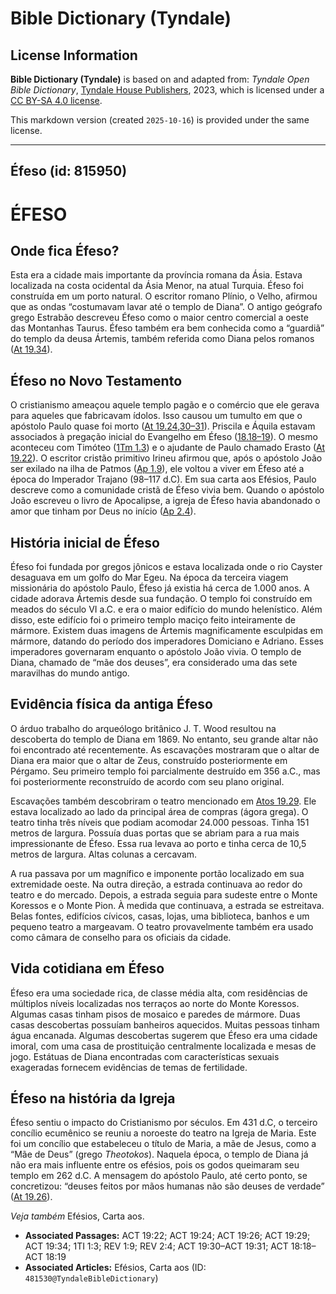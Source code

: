 # Bible Dictionary (Tyndale)

## License Information

**Bible Dictionary (Tyndale)** is based on and adapted from: _Tyndale Open Bible Dictionary_, [Tyndale House Publishers](https://tyndaleopenresources.com/), 2023, which is licensed under a [CC BY-SA 4.0 license](https://creativecommons.org/licenses/by-sa/4.0/legalcode.en).

This markdown version (created `2025-10-16`) is provided under the same license.



--------------------------------

## Éfeso (id: 815950)

ÉFESO
=====

Onde fica Éfeso?
----------------

Esta era a cidade mais importante da província romana da Ásia. Estava localizada na costa ocidental da Ásia Menor, na atual Turquia. Éfeso foi construída em um porto natural. O escritor romano Plínio, o Velho, afirmou que as ondas “costumavam lavar até o templo de Diana”. O antigo geógrafo grego Estrabão descreveu Éfeso como o maior centro comercial a oeste das Montanhas Taurus. Éfeso também era bem conhecida como a “guardiã” do templo da deusa Ártemis, também referida como Diana pelos romanos ([At 19\.34](https://ref.ly/Acts19:34)).

Éfeso no Novo Testamento
------------------------

O cristianismo ameaçou aquele templo pagão e o comércio que ele gerava para aqueles que fabricavam ídolos. Isso causou um tumulto em que o apóstolo Paulo quase foi morto ([At 19\.24,30–31](https://ref.ly/Acts19:24,Acts19:30-Acts19:31)). Priscila e Áquila estavam associados à pregação inicial do Evangelho em Éfeso ([18\.18–19](https://ref.ly/Acts18:18-Acts18:19)). O mesmo aconteceu com Timóteo ([1Tm 1\.3](https://ref.ly/1Tim1:3)) e o ajudante de Paulo chamado Erasto ([At 19\.22](https://ref.ly/Acts19:22)). O escritor cristão primitivo Irineu afirmou que, após o apóstolo João ser exilado na ilha de Patmos ([Ap 1\.9](https://ref.ly/Rev1:9)), ele voltou a viver em Éfeso até a época do Imperador Trajano (98–117 d.C). Em sua carta aos Efésios, Paulo descreve como a comunidade cristã de Éfeso vivia bem. Quando o apóstolo João escreveu o livro de Apocalipse, a igreja de Éfeso havia abandonado o amor que tinham por Deus no início ([Ap 2\.4](https://ref.ly/Rev2:4)).

História inicial de Éfeso
-------------------------

Éfeso foi fundada por gregos jônicos e estava localizada onde o rio Cayster desaguava em um golfo do Mar Egeu. Na época da terceira viagem missionária do apóstolo Paulo, Éfeso já existia há cerca de 1\.000 anos. A cidade adorava Ártemis desde sua fundação. O templo foi construído em meados do século VI a.C. e era o maior edifício do mundo helenístico. Além disso, este edifício foi o primeiro templo maciço feito inteiramente de mármore. Existem duas imagens de Ártemis magnificamente esculpidas em mármore, datando do período dos imperadores Domiciano e Adriano. Esses imperadores governaram enquanto o apóstolo João vivia. O templo de Diana, chamado de “mãe dos deuses”, era considerado uma das sete maravilhas do mundo antigo.

Evidência física da antiga Éfeso
--------------------------------

O árduo trabalho do arqueólogo britânico J. T. Wood resultou na descoberta do templo de Diana em 1869\. No entanto, seu grande altar não foi encontrado até recentemente. As escavações mostraram que o altar de Diana era maior que o altar de Zeus, construído posteriormente em Pérgamo. Seu primeiro templo foi parcialmente destruído em 356 a.C., mas foi posteriormente reconstruído de acordo com seu plano original.

Escavações também descobriram o teatro mencionado em [Atos 19\.29](https://ref.ly/Acts19:29). Ele estava localizado ao lado da principal área de compras (ágora grega). O teatro tinha três níveis que podiam acomodar 24\.000 pessoas. Tinha 151 metros de largura. Possuía duas portas que se abriam para a rua mais impressionante de Éfeso. Essa rua levava ao porto e tinha cerca de 10,5 metros de largura. Altas colunas a cercavam.

A rua passava por um magnífico e imponente portão localizado em sua extremidade oeste. Na outra direção, a estrada continuava ao redor do teatro e do mercado. Depois, a estrada seguia para sudeste entre o Monte Koressos e o Monte Pion. À medida que continuava, a estrada se estreitava. Belas fontes, edifícios cívicos, casas, lojas, uma biblioteca, banhos e um pequeno teatro a margeavam. O teatro provavelmente também era usado como câmara de conselho para os oficiais da cidade.

Vida cotidiana em Éfeso
-----------------------

Éfeso era uma sociedade rica, de classe média alta, com residências de múltiplos níveis localizadas nos terraços ao norte do Monte Koressos. Algumas casas tinham pisos de mosaico e paredes de mármore. Duas casas descobertas possuíam banheiros aquecidos. Muitas pessoas tinham água encanada. Algumas descobertas sugerem que Éfeso era uma cidade imoral, com uma casa de prostituição centralmente localizada e mesas de jogo. Estátuas de Diana encontradas com características sexuais exageradas fornecem evidências de temas de fertilidade.

Éfeso na história da Igreja
---------------------------

Éfeso sentiu o impacto do Cristianismo por séculos. Em 431 d.C, o terceiro concílio ecumênico se reuniu a noroeste do teatro na Igreja de Maria. Este foi um concílio que estabeleceu o título de Maria, a mãe de Jesus, como a “Mãe de Deus” (grego *Theotokos*). Naquela época, o templo de Diana já não era mais influente entre os efésios, pois os godos queimaram seu templo em 262 d.C. A mensagem do apóstolo Paulo, até certo ponto, se concretizou: “deuses feitos por mãos humanas não são deuses de verdade” ([At 19\.26](https://ref.ly/Acts19:26)).

*Veja também* Efésios, Carta aos.

* **Associated Passages:** ACT 19:22; ACT 19:24; ACT 19:26; ACT 19:29; ACT 19:34; 1TI 1:3; REV 1:9; REV 2:4; ACT 19:30–ACT 19:31; ACT 18:18–ACT 18:19
* **Associated Articles:** Efésios, Carta aos (ID: `481530@TyndaleBibleDictionary`)

